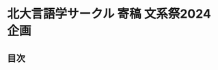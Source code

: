 <div id="cover">

  # 北大言語学サークル 寄稿 文系祭2024企画

</div>

<nav id="toc" role="doc-toc">

  ## 目次

  1. 

</nav>
